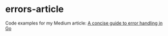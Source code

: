 # errors-article

Code examples for my Medium article: [A concise guide to error handling in Go](https://medium.com/@andreiboar/a-concise-guide-to-error-handling-in-go-611a42e589ad)
